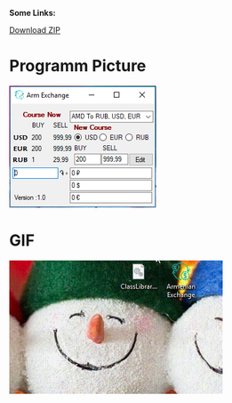  <b>Some Links:</b><br> 


<a align="Right" href="https://github.com/SurenKhachatryan/Armenian-Exchange-WinForm/raw/master/Armenian_Exchange.exe.zip">Download ZIP</a>

# Programm Picture
![](https://github.com/SurenKhachatryan/Armenian-Exchange-WinForm/blob/master/Armenian%20Exchange.PNG)

# GIF
![](https://github.com/SurenKhachatryan/Armenian-Exchange-WinForm/blob/master/Armenian%20Exchange.gif)

